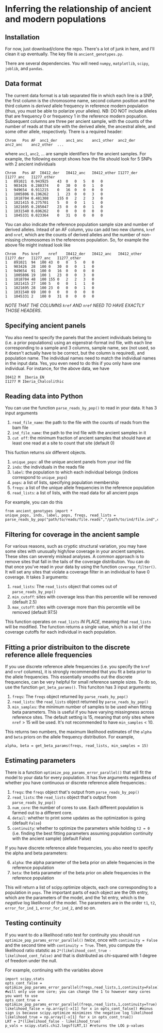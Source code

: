 # Inferring the relationship of ancient and modern populations

## Installation

For now, just download/clone the repo. There's a lot of junk in here, and I'll clean it up eventually. The key file is `ancient_genotypes.py`. 

There are several dependencies. You will need `numpy`, `matplotlib`, `scipy`, `joblib`, and `pandas`. 

## Data format

The current data format is a tab separated file in which each line is a SNP, the first column is the chromosome name, second column position and the third column is *derived* allele frequency in reference modern population (thus, you must be able to polarize your alleles). NB: DO NOT include alleles that are frequency 0 or frequency 1 in the reference modern popuation. Subsequent columns are three per ancient sample, with the counts of the number of reads at that site with the derived allele, the ancestral allele, and some other allele, respectively. There is a required header: 

```
Chrom	Pos	AF	anc1_der	anc1_anc	anc1_other	anc2_der	anc2_anc	anc2_other	...
```

where `anc1`, `anc2`, ... are sample identifiers for the ancient samples. For example, the following excerpt shows how the file should look for 5 SNPs with 2 ancient individuals

```
Chrom	Pos	AF	I0412_der	I0412_anc	I0412_other	I1277_der	I1277_anc	I1277_other
1	891021	0.943925	43	0	0	5	0	0
1	903426	0.280374	0	30	0	0	1	0
1	949654	0.911215	0	16	0	0	0	0
1	1005806	0.196262	1	23	0	0	3	0
1	1018704	0.481308	155	0	2	2	3	0
1	1021415	0.275701	5	0	0	1	1	0
1	1021695	0.285047	23	0	0	0	1	0
1	1031540	0.696262	0	0	0	0	0	0
1	1045331	0.023364	0	31	0	0	0	0
```

You can also indicate the reference population sample size and number of derived alleles. Intead of an AF column, you can add two new clumns, ``kref`` and ``nref``, which are the counts of derived alleles and the number of non-missing chromosomes in the references population. So, for example the above file might instead look like

```
Chrom	Pos	kref	nref	I0412_der	I0412_anc	I0412_other	I1277_der	I1277_anc	I1277_other
1	891021	94	100	43	0	0	5	0	0
1	903426	28	100	0	30	0	0	1	0
1	949654	91	100	0	16	0	0	0	0
1	1005806	19	100	1	23	0	0	3	0
1	1018704	48	100	155	0	2	2	3	0
1	1021415	27	100	5	0	0	1	1	0
1	1021695	28	100	23	0	0	0	1	0
1	1031540	69	100	0	0	0	0	0	0
1	1045331	2	100	0	31	0	0	0	0
```
*NOTE THAT THE COLUMNS ``kref`` AND ``nref`` NEED TO HAVE EXACTLY THOSE HEADERS*.

## Specifying ancient panels

You also need to specify the panels that the ancient individuals belong to (i.e. a prior populations) using an eigenstrat-format ind file, with each line corresponding to a sample and 3 columns, sample name, sex (not used, so it doesn't actually have to be correct, but the column is required), and population name. The individual names need to match the individual names in the input data. Yes, you even need to do this if you only have one individual. For instance, for the above data, we have

```
I0412 M  Iberia_EN
I1277 M Iberia_Chalcolithic
```

## Reading data into Python

You can use the function ``parse_reads_by_pop()`` to read in your data. It has 3 input arguments

1. ``read_file_name``: the path to the file with the counts of reads from the bam file 
2. ``ind_file_name``: the path to the ind file with the ancient samples in it
3. ``cut off``: the minimum fraction of ancient samples that should have at least one read at a site to count that site (default 0)

This fuction returns *six* different objects.

1. ``unique_pops``: all the unique ancient panels from your ind file
2. ``inds``: the individuals in the reads file
3. ``label``: the population to which each individual belongs (indices correspond to ``unique_pops``)
4. ``pops``: a list of lists, specifying population membership 
5. ``freqs``: a list of the unique allele frequencies in the reference population
6. ``read_lists``: a list of lists, with the read data for all ancient pops

For example, you can do this

```
from ancient_genotypes import *
unique_pops, inds, label, pops, freqs, read_lists = parse_reads_by_pop("path/to/reads/file.reads","/path/to/ind/file.ind",cutoff=0)
```

## Filtering for coverage in the ancient sample

For various reasons, such as cryptic structural variation, you may have some sites with unusually high/low coverage in your ancient samples. These sites can severely mislead analyses.  A common approach is to remove sites that fall in the tails of the coverage distribution. You can do that once you've read in your data by using the function ``coverage_filter()``. It will set any sites that violate a coverage filter in an individual to have 0 coverage. It takes 3 arguments:

1. ``read_lists``: The ``read_lists`` object that comes out of ``parse_reads_by_pop()``
2. ``min_cutoff``: sites with coverage less than this percentile will be removed (default 2.5)
3. ``max_cutoff``: sites with coverage more than this percentile will be removed (default 97.5)

This function operates on ``read_lists`` *IN PLACE*, meaning that ``read_lists`` will be modified. The function returns a single value, which is a list of the coverage cutoffs for each individual in each population.

## Fitting a prior distribuiton to the discrete reference allele frequencies

If you use discrete reference allele frequencies (i.e. you specify the ``kref`` and ``nref`` columns), it is strongly recommended that you fit a beta prior to the allele frequencies. This essentially smooths out the discrete frequencies, can be very helpful for small reference sample sizes. To do so, use the function ``get_beta_params()``. This funciton has 3 input arguments:

1. ``freqs``: The ``freqs`` object returned by ``parse_reads_by_pop()``
2. ``read_lists``: the ``read_lists`` object returned by ``parse_reads_by_pop()``
3. ``min_samples``: the minimum number of samples to be used when fitting beta parameters. This is useful if you have varying missingness across reference sites. The default setting is 15, meaning that only sites where ``nref`` > 15 will be used. It's not recommended to have ``min_samples`` < 10.

This returns two numbers, the maximum likelihood estimates of the ``alpha`` and ``beta`` priors on the allele frequency distribution. For example,

```
alpha, beta = get_beta_params(freqs, read_lists, min_samples = 15)
```

## Estimating parameters

There is a function ``optimize_pop_params_error_parallel()`` that will fit the model to your data for every population. It has five arguments regardless of whether you have continuous or discrete reference allele frequencies.:

1. ``freqs``: the ``freqs`` object that's output from ``parse_reads_by_pop()``
2. ``read_lists``: the ``read_lists`` object that's output from ``parse_reads_by_pop()``
3. ``num_core``: the number of cores to use. Each different population is farmed out to a different core.
4. ``detail``: whether to print some updates as the optimization is going (default ``False``)
5. ``continuity``: whether to optimize the parameters while holding `t2 = 0` (i.e. finding the best fitting parameters assuming population continuity with the ancient sample) (default False)

If you have discrete reference allele frequencies, you also need to specify the alpha and beta parameters:

6. ``alpha``: the alpha parameter of the beta prior on allele frequencies in the reference population
7. ``beta``: the beta parameter of the beta prior on allele frequencies in the reference population

This will return a list of scipy.optimize objects, each one corresponding to a population in ``pops``. The important parts of each object are the 0th entry, which are the parameters of the model, and the 1st entry, which is the *negative* log likelihood of the model. The parameters are in the order ``t1``, ``t2``, ``error_for_ind_1``, ``error_for_ind_2``, and so on. 

## Testing continuity

If you want to do a likelihood ratio test for continuity you should run ``optimize_pop_params_error_parallel()`` *twice*, once with ``continuity = False`` and the second time with ``continuity = True``. Then, you compute the likelihood ratio statstic as ``2*(likelihood_cont_true - likelihood_cont_false)`` and that is distributed as chi-squared with 1 degree of freedom under the null. 

For example, continuing with the variables above

```
import scipy.stats
opts_cont_false = optimize_pop_params_error_parallel(freqs,read_lists,1,continuity=False) #will only use one core; you can change the 1 to however many cores you want to use
opts_cont_true = optimize_pop_params_error_parallel(freqs,read_lists,1,continuity=True)
likelihood_false = np.array([-x[1] for x in opts_cont_false]) #minus sign is because scipy.optimize minimizes the negative log likelihood
likelihood_true = np.array([-x[1] for x in opts_cont_true])
LRT = 2*(likelihood_false - likelihood_true)
p_vals = scipy.stats.chi2.logsf(LRT,1) #returns the LOG p-values
```

 
